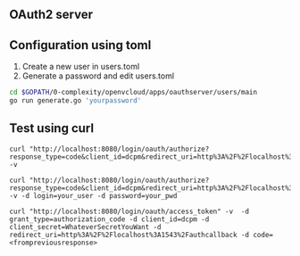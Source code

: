 ## OAuth2 server


## Configuration using toml

 1. Create a new user in users.toml
 2. Generate a password and edit users.toml

```sh
cd $GOPATH/0-complexity/openvcloud/apps/oauthserver/users/main
go run generate.go 'yourpassword'
```

## Test using curl

```
curl "http://localhost:8080/login/oauth/authorize?response_type=code&client_id=dcpm&redirect_uri=http%3A%2F%2Flocalhost%3A1543%2Fauthcallback&scope=dcpm" -v

curl "http://localhost:8080/login/oauth/authorize?response_type=code&client_id=dcpm&redirect_uri=http%3A%2F%2Flocalhost%315430%2Fauthcallback&scope=dcpm" -v -d login=your_user -d password=your_pwd

curl "http://localhost:8080/login/oauth/access_token" -v  -d grant_type=authorization_code -d client_id=dcpm -d client_secret=WhateverSecretYouWant -d redirect_uri=http%3A%2F%2Flocalhost%3A1543%2Fauthcallback -d code=<frompreviousresponse>

```
